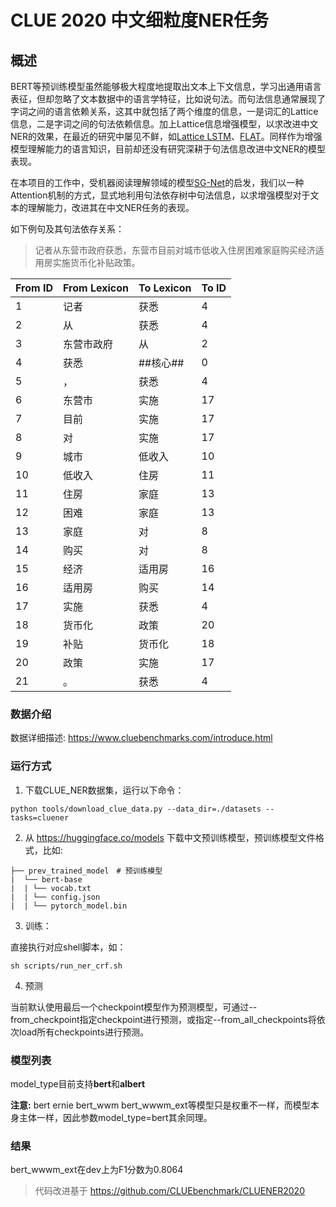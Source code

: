 # CLUE 2020 中文细粒度NER任务

## 概述
BERT等预训练模型虽然能够极大程度地提取出文本上下文信息，学习出通用语言表征，但却忽略了文本数据中的语言学特征，比如说句法。而句法信息通常展现了字词之间的语言依赖关系，这其中就包括了两个维度的信息，一是词汇的Lattice信息，二是字词之间的句法依赖信息。加上Lattice信息增强模型，以求改进中文NER的效果，在最近的研究中屡见不鲜，如[Lattice LSTM](https://arxiv.org/pdf/1805.02023v4.pdf)、[FLAT](https://arxiv.org/pdf/2004.11795v2.pdf)。同样作为增强模型理解能力的语言知识，目前却还没有研究深耕于句法信息改进中文NER的模型表现。

在本项目的工作中，受机器阅读理解领域的模型[SG-Net](https://arxiv.org/abs/1908.05147)的启发，我们以一种Attention机制的方式，显式地利用句法依存树中句法信息，以求增强模型对于文本的理解能力，改进其在中文NER任务的表现。

如下例句及其句法依存关系：
> 记者从东营市政府获悉，东营市目前对城市低收入住房困难家庭购买经济适用房实施货币化补贴政策。

|  From ID   | From Lexicon  |  To Lexicon   | To ID  |
|  ----  | ----  |  ----  | ----  | 
| 1 | 记者 | 获悉 | 4 |
| 2 | 从 | 获悉 | 4 |
| 3 | 东营市政府 | 从 | 2 |
| 4 | 获悉 | ##核心## | 0 |
| 5 | ， | 获悉 | 4 |
| 6 | 东营市 | 实施 | 17 |
| 7 | 目前 | 实施 | 17 |
| 8 | 对 | 实施 | 17 |
| 9 | 城市 | 低收入 | 10 |
| 10 | 低收入 | 住房 | 11 |
| 11 | 住房 | 家庭 | 13 |
| 12 | 困难 | 家庭 | 13 |
| 13 | 家庭 | 对 | 8 |
| 14 | 购买 | 对 | 8 |
| 15 | 经济 | 适用房 | 16 |
| 16 | 适用房 | 购买 | 14 |
| 17 | 实施 | 获悉 | 4 |
| 18 | 货币化 | 政策 | 20 |
| 19 | 补贴 | 货币化 | 18 |
| 20 | 政策 | 实施 | 17 |
| 21 | 。 | 获悉 | 4 |

### 数据介绍

数据详细描述: https://www.cluebenchmarks.com/introduce.html

### 运行方式
1. 下载CLUE_NER数据集，运行以下命令：
```shell
python tools/download_clue_data.py --data_dir=./datasets --tasks=cluener
```
2. 从 https://huggingface.co/models 下载中文预训练模型，预训练模型文件格式，比如:
```text
├── prev_trained_model　# 预训练模型
|  └── bert-base
|  | └── vocab.txt
|  | └── config.json
|  | └── pytorch_model.bin
```
3. 训练：

直接执行对应shell脚本，如：
```shell
sh scripts/run_ner_crf.sh
```
4. 预测

当前默认使用最后一个checkpoint模型作为预测模型，可通过--from_checkpoint指定checkpoint进行预测，或指定--from_all_checkpoints将依次load所有checkpoints进行预测。

### 模型列表

model_type目前支持**bert**和**albert**

**注意:** bert ernie bert_wwm bert_wwwm_ext等模型只是权重不一样，而模型本身主体一样，因此参数model_type=bert其余同理。

### 结果

bert_wwwm_ext在dev上为F1分数为0.8064

> 代码改进基于 https://github.com/CLUEbenchmark/CLUENER2020 